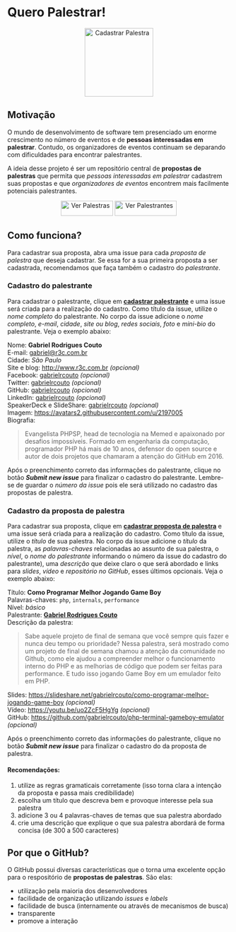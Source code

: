 # Quero Palestrar!

<p align="center">
  <a href="https://github.com/PHPSP/quero-palestrar/issues/new"><img src="https://user-images.githubusercontent.com/753958/30899543-a66b849c-a336-11e7-9d78-c46852086841.png" alt="Cadastrar Palestra" width="155" /></a>
</p>

## Motivação

O mundo de desenvolvimento de software tem presenciado um enorme crescimento no número de eventos e de **pessoas interessadas em palestrar**. Contudo, os organizadores de eventos continuam se deparando com dificuldades para encontrar palestrantes.

A ideia desse projeto é ser um repositório central de **propostas de palestras** que permita que *pessoas interessadas em palestrar* cadastrem suas propostas e que *organizadores de eventos* encontrem mais facilmente potenciais palestrantes.

<p align="center">
    <a href="https://github.com/PHPSP/quero-palestrar/issues?q=is%3Aissue+is%3Aopen+label%3A*Palestra">
        <img src="https://user-images.githubusercontent.com/753958/31208197-65eadf70-a959-11e7-9d63-05ab407bf0f4.png" alt="Ver Palestras" width="118" height="34" /></a>
    <a href="https://github.com/PHPSP/quero-palestrar/issues?q=is%3Aissue+is%3Aopen+label%3A*Palestrante">
        <img src="https://user-images.githubusercontent.com/753958/31208199-6a072334-a959-11e7-9979-8722a5df10b4.png" alt="Ver Palestrantes" width="140" height="34" /></a>
</p>

## Como funciona?

Para cadastrar sua proposta, abra uma issue para cada *proposta de palestra* que deseja cadastrar. Se essa for a sua primeira proposta a ser cadastrada, recomendamos que faça também o cadastro do *palestrante*.

### Cadastro do palestrante

Para cadastrar o palestrante, clique em [**cadastrar palestrante**](https://github.com/PHPSP/quero-palestrar/issues/new?template=speaker_template.md) e uma issue será criada para a realização do cadastro.
Como título da issue, utilize o *nome completo* do palestrante. No corpo da issue adicione o *nome completo*, *e-mail*, *cidade*, *site ou blog*, *redes sociais*, *foto* e *mini-bio* do palestrante. Veja o exemplo abaixo:

Nome: **Gabriel Rodrigues Couto**  
E-mail: gabriel@r3c.com.br  
Cidade: *São Paulo*  
Site e blog: http://www.r3c.com.br *(opcional)*  
Facebook: [gabrielrcouto](https://www.facebook.com/gabrielrcouto) *(opcional)*  
Twitter: [gabrielrcouto](https://twitter.com/gabrielrcouto) *(opcional)*  
GitHub: [gabrielrcouto](https://github.com/gabrielrcouto) *(opcional)*  
LinkedIn: [gabrielrcouto](https://www.linkedin.com/in/gabrielrcouto) *(opcional)*  
SpeakerDeck e SlideShare: [gabrielrcouto](https://www.slideshare.net/gabrielrcouto) *(opcional)*  
Imagem: https://avatars2.githubusercontent.com/u/2197005  
Biografia:

>  Evangelista PHPSP, head de tecnologia na Memed e apaixonado por desafios impossíveis. Formado em engenharia da computação, programador PHP há mais de 10 anos, defensor do open source e autor de dois projetos que chamaram a atenção do GitHub em 2016.

Após o preenchimento correto das informações do palestrante, clique no botão ***Submit new issue*** para finalizar o cadastro do palestrante. Lembre-se de guardar o *número da issue* pois ele será utilizado no cadastro das propostas de palestra.

### Cadastro da proposta de palestra

Para cadastrar sua proposta, clique em [**cadastrar proposta de palestra**](https://github.com/PHPSP/quero-palestrar/issues/new) e uma issue será criada para a realização do cadastro.
Como título da issue, utilize o *título* de sua palestra. No corpo da issue adicione o *título* da palestra, as *palavras-chaves* relacionadas ao assunto de sua palestra, o *nível*, o *nome do palestrante* informando o número da issue do cadastro do palestrante), uma *descrição* que deixe claro o que será abordado e links para *slides*, *vídeo* e *repositório no GitHub*, esses últimos opcionais. Veja o exemplo abaixo:

Título: **Como Programar Melhor Jogando Game Boy**  
Palavras-chaves: `php`, `internals`, `performance`  
Nível: *básico*  
Palestrante: [**Gabriel Rodrigues Couto**](1)  
Descrição da palestra:  
> Sabe aquele projeto de final de semana que você sempre quis fazer e nunca deu tempo ou prioridade? Nessa palestra, será mostrado como um projeto de final de semana chamou a atenção da comunidade no Github, como ele ajudou a compreender melhor o funcionamento interno do PHP e as melhorias de código que podem ser feitas para performance. E tudo isso jogando Game Boy em um emulador feito em PHP.

Slides: https://slideshare.net/gabrielrcouto/como-programar-melhor-jogando-game-boy *(opcional)*  
Vídeo: https://youtu.be/uo2ZcF5HgYg *(opcional)*  
GitHub: https://github.com/gabrielrcouto/php-terminal-gameboy-emulator *(opcional)*  

Após o preenchimento correto das informações do palestrante, clique no botão ***Submit new issue*** para finalizar o cadastro do da proposta de palestra.

#### Recomendações:

1. utilize as regras gramaticais corretamente (isso torna clara a intenção da proposta e passa mais credibilidade)
2. escolha um título que descreva bem e provoque interesse pela sua palestra
3. adicione 3 ou 4 palavras-chaves de temas que sua palestra abordado
4. crie uma descrição que explique o que sua palestra abordará de forma concisa (de 300 a 500 caracteres)

## Por que o GitHub?

O GitHub possui diversas características que o torna uma excelente opção para o respositório de **propostas de palestras**. São elas:

* utilização pela maioria dos desenvolvedores
* facilidade de organização utilizando *issues* e *labels*
* facilidade de busca (internamente ou através de mecanismos de busca)
* transparente
* promove a interação
